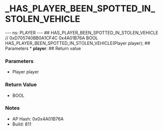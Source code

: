 # _HAS_PLAYER_BEEN_SPOTTED_IN_STOLEN_VEHICLE

--- ns: PLAYER --- ## HAS_PLAYER_BEEN_SPOTTED_IN_STOLEN_VEHICLE  // 0xD705740BB0A1CF4C 0x4A01B76A BOOL HAS_PLAYER_BEEN_SPOTTED_IN_STOLEN_VEHICLE(Player player);   ## Parameters * **player**:  ## Return value

### Parameters
* Player player

### Return Value
* BOOL

### Notes
* AP Hash: 0x0x4A01B76A
* Build: 811

